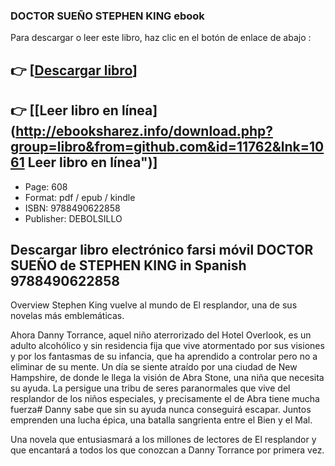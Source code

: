 ### DOCTOR SUEÑO STEPHEN KING ebook

Para descargar o leer este libro, haz clic en el botón de enlace de abajo :

## 👉  [**[Descargar libro](http://ebooksharez.info/download.php?group=libro&from=github.com&id=11762&lnk=1061 "Descargar libro")**]

## 👉  [**[Leer libro en línea](http://ebooksharez.info/download.php?group=libro&from=github.com&id=11762&lnk=1061 Leer libro en línea")**]




* Page: 608
* Format: pdf / epub / kindle
* ISBN: 9788490622858
* Publisher:  DEBOLSILLO 

## Descargar libro electrónico farsi móvil DOCTOR SUEÑO de STEPHEN KING in Spanish 9788490622858

Overview
Stephen King vuelve al mundo de El resplandor, una de sus novelas más emblemáticas.

Ahora Danny Torrance, aquel niño aterrorizado del Hotel Overlook, es un adulto alcohólico y sin residencia fija que vive atormentado por sus visiones y por los fantasmas de su infancia, que ha aprendido a controlar pero no a eliminar de su mente. Un día se siente atraído por una ciudad de New Hampshire, de donde le llega la visión de Abra Stone, una niña que necesita su ayuda. La persigue una tribu de seres paranormales que vive del resplandor de los niños especiales, y precisamente el de Abra tiene mucha fuerza# Danny sabe que sin su ayuda nunca conseguirá escapar. Juntos emprenden una lucha épica, una batalla sangrienta entre el Bien y el Mal.

Una novela que entusiasmará a los millones de lectores de El resplandor y que encantará a todos los que conozcan a Danny Torrance por primera vez.



